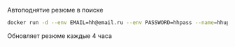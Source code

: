 Автоподнятие резюме в поиске

```bash
docker run -d --env EMAIL=hh@email.ru --env PASSWORD=hhpass --name=hhupdater --restart always steamvis/hh_updater:0.1.1
```
Обновляет резюме каждые 4 часа
